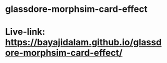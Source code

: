 # glassdore-morphsim-card-effect
# Live-link: https://bayajidalam.github.io/glassdore-morphsim-card-effect/
